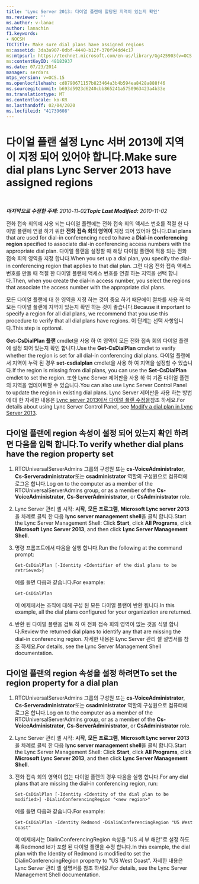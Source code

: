 ```yaml
---
title: 'Lync Server 2013: 다이얼 플랜에 할당된 지역이 있는지 확인'
ms.reviewer: ''
ms.author: v-lanac
author: lanachin
f1.keywords:
- NOCSH
TOCTitle: Make sure dial plans have assigned regions
ms:assetid: 3da3a907-0dbf-4440-b12f-370f94dd4c17
ms:mtpsurl: https://technet.microsoft.com/en-us/library/Gg425903(v=OCS.15)
ms:contentKeyID: 48183937
ms.date: 07/23/2014
manager: serdars
mtps_version: v=OCS.15
ms.openlocfilehash: cd8790671157b823464a3b4b594ea8428a888f46
ms.sourcegitcommit: b693d5923d6240cbb865241a5750963423a4b33e
ms.translationtype: MT
ms.contentlocale: ko-KR
ms.lasthandoff: 02/04/2020
ms.locfileid: "41739608"
---
```

<div data-xmlns="http://www.w3.org/1999/xhtml">

<div class="topic" data-xmlns="http://www.w3.org/1999/xhtml" data-msxsl="urn:schemas-microsoft-com:xslt" data-cs="http://msdn.microsoft.com/en-us/">

<div data-asp="http://msdn2.microsoft.com/asp">

# <a name="make-sure-dial-plans-lync-server-2013-have-assigned-regions"></a><span data-ttu-id="a69e3-102">다이얼 플랜 설정 Lync 서버 2013에 지역이 지정 되어 있어야 합니다.</span><span class="sxs-lookup"><span data-stu-id="a69e3-102">Make sure dial plans Lync Server 2013 have assigned regions</span></span>

</div>

<div id="mainSection">

<div id="mainBody">

<span> </span>

<span data-ttu-id="a69e3-103">_**마지막으로 수정한 주제:** 2010-11-02_</span><span class="sxs-lookup"><span data-stu-id="a69e3-103">_**Topic Last Modified:** 2010-11-02_</span></span>

<span data-ttu-id="a69e3-104">전화 접속 회의에 사용 되는 다이얼 플랜에는 전화 접속 회의 액세스 번호를 적절 한 다이얼 플랜에 연결 하기 위한 **전화 접속 회의 영역이** 지정 되어 있어야 합니다.</span><span class="sxs-lookup"><span data-stu-id="a69e3-104">Dial plans that are used for dial-in conferencing need to have a **Dial-in conferencing region** specified to associate dial-in conferencing access numbers with the appropriate dial plan.</span></span> <span data-ttu-id="a69e3-105">다이얼 플랜을 설정할 때 해당 다이얼 플랜에 적용 되는 전화 접속 회의 영역을 지정 합니다.</span><span class="sxs-lookup"><span data-stu-id="a69e3-105">When you set up a dial plan, you specify the dial-in conferencing region that applies to that dial plan.</span></span> <span data-ttu-id="a69e3-106">그런 다음 전화 접속 액세스 번호를 만들 때 적절 한 다이얼 플랜에 액세스 번호를 연결 하는 지역을 선택 합니다.</span><span class="sxs-lookup"><span data-stu-id="a69e3-106">Then, when you create the dial-in access number, you select the regions that associate the access number with the appropriate dial plans.</span></span>

<span data-ttu-id="a69e3-107">모든 다이얼 플랜에 대 한 영역을 지정 하는 것이 중요 하기 때문에이 절차를 사용 하 여 모든 다이얼 플랜에 지역이 있는지 확인 하는 것이 좋습니다.</span><span class="sxs-lookup"><span data-stu-id="a69e3-107">Because it important to specify a region for all dial plans, we recommend that you use this procedure to verify that all dial plans have regions.</span></span> <span data-ttu-id="a69e3-108">이 단계는 선택 사항입니다.</span><span class="sxs-lookup"><span data-stu-id="a69e3-108">This step is optional.</span></span>

<span data-ttu-id="a69e3-109">**Get-CsDialPlan 플랜** cmdlet을 사용 하 여 영역이 모든 전화 접속 회의 다이얼 플랜에 설정 되어 있는지 확인 합니다.</span><span class="sxs-lookup"><span data-stu-id="a69e3-109">Use the **Get-CsDialPlan** cmdlet to verify whether the region is set for all dial-in conferencing dial plans.</span></span> <span data-ttu-id="a69e3-110">다이얼 플랜에서 지역이 누락 된 경우 **set-csdialplan** cmdlet을 사용 하 여 지역을 설정할 수 있습니다.</span><span class="sxs-lookup"><span data-stu-id="a69e3-110">If the region is missing from dial plans, you can use the **Set-CsDialPlan** cmdlet to set the region.</span></span> <span data-ttu-id="a69e3-111">또한 Lync Server 제어판을 사용 하 여 기존 다이얼 플랜의 지역을 업데이트할 수 있습니다.</span><span class="sxs-lookup"><span data-stu-id="a69e3-111">You can also use Lync Server Control Panel to update the region in existing dial plans.</span></span> <span data-ttu-id="a69e3-112">Lync Server 제어판을 사용 하는 방법에 대 한 자세한 내용은 [Lync server 2013에서 다이얼 플랜 수정을](lync-server-2013-modify-a-dial-plan.md)참조 하세요.</span><span class="sxs-lookup"><span data-stu-id="a69e3-112">For details about using Lync Server Control Panel, see [Modify a dial plan in Lync Server 2013](lync-server-2013-modify-a-dial-plan.md).</span></span>

<div>

## <a name="to-verify-whether-dial-plans-have-the-region-property-set"></a><span data-ttu-id="a69e3-113">다이얼 플랜에 region 속성이 설정 되어 있는지 확인 하려면 다음을 입력 합니다.</span><span class="sxs-lookup"><span data-stu-id="a69e3-113">To verify whether dial plans have the region property set</span></span>

1.  <span data-ttu-id="a69e3-114">RTCUniversalServerAdmins 그룹의 구성원 또는 **cs-VoiceAdministrator**, **Cs-Serveradministrator**또는 **csadministrator** 역할의 구성원으로 컴퓨터에 로그온 합니다.</span><span class="sxs-lookup"><span data-stu-id="a69e3-114">Log on to the computer as a member of the RTCUniversalServerAdmins group, or as a member of the **Cs-VoiceAdministrator**, **Cs-ServerAdministrator**, or **CsAdministrator** role.</span></span>

2.  <span data-ttu-id="a69e3-115">Lync Server 관리 셸 시작: **시작**, **모든 프로그램**, **Microsoft Lync server 2013**을 차례로 클릭 한 다음 **lync server management shell**을 클릭 합니다.</span><span class="sxs-lookup"><span data-stu-id="a69e3-115">Start the Lync Server Management Shell: Click **Start**, click **All Programs**, click **Microsoft Lync Server 2013**, and then click **Lync Server Management Shell**.</span></span>

3.  <span data-ttu-id="a69e3-116">명령 프롬프트에서 다음을 실행 합니다.</span><span class="sxs-lookup"><span data-stu-id="a69e3-116">Run the following at the command prompt:</span></span>
    
        Get-CsDialPlan [-Identity <Identifier of the dial plans to be retrieved>]
    
    <span data-ttu-id="a69e3-117">예를 들면 다음과 같습니다.</span><span class="sxs-lookup"><span data-stu-id="a69e3-117">For example:</span></span>
    
        Get-CsDialPlan
    
    <span data-ttu-id="a69e3-118">이 예제에서는 조직에 대해 구성 된 모든 다이얼 플랜이 반환 됩니다.</span><span class="sxs-lookup"><span data-stu-id="a69e3-118">In this example, all the dial plans configured for your organization are returned.</span></span>

4.  <span data-ttu-id="a69e3-119">반환 된 다이얼 플랜을 검토 하 여 전화 접속 회의 영역이 없는 것을 식별 합니다.</span><span class="sxs-lookup"><span data-stu-id="a69e3-119">Review the returned dial plans to identify any that are missing the dial-in conferencing region.</span></span> <span data-ttu-id="a69e3-120">자세한 내용은 Lync Server 관리 셸 설명서를 참조 하세요.</span><span class="sxs-lookup"><span data-stu-id="a69e3-120">For details, see the Lync Server Management Shell documentation.</span></span>

</div>

<div>

## <a name="to-set-the-region-property-for-a-dial-plan"></a><span data-ttu-id="a69e3-121">다이얼 플랜의 region 속성을 설정 하려면</span><span class="sxs-lookup"><span data-stu-id="a69e3-121">To set the region property for a dial plan</span></span>

1.  <span data-ttu-id="a69e3-122">RTCUniversalServerAdmins 그룹의 구성원 또는 **cs-VoiceAdministrator**, **Cs-Serveradministrator**또는 **csadministrator** 역할의 구성원으로 컴퓨터에 로그온 합니다.</span><span class="sxs-lookup"><span data-stu-id="a69e3-122">Log on to the computer as a member of the RTCUniversalServerAdmins group, or as a member of the **Cs-VoiceAdministrator**, **Cs-ServerAdministrator**, or **CsAdministrator** role.</span></span>

2.  <span data-ttu-id="a69e3-123">Lync Server 관리 셸 시작: **시작**, **모든 프로그램**, **Microsoft Lync server 2013**을 차례로 클릭 한 다음 **lync server management shell**을 클릭 합니다.</span><span class="sxs-lookup"><span data-stu-id="a69e3-123">Start the Lync Server Management Shell: Click **Start**, click **All Programs**, click **Microsoft Lync Server 2013**, and then click **Lync Server Management Shell**.</span></span>

3.  <span data-ttu-id="a69e3-124">전화 접속 회의 영역이 없는 다이얼 플랜의 경우 다음을 실행 합니다.</span><span class="sxs-lookup"><span data-stu-id="a69e3-124">For any dial plans that are missing the dial-in conferencing region, run:</span></span>
    
        Set-CsDialPlan [-Identity <Identity of the dial plan to be modified>] -DialinConferencingRegion "<new region>"
    
    <span data-ttu-id="a69e3-125">예를 들면 다음과 같습니다.</span><span class="sxs-lookup"><span data-stu-id="a69e3-125">For example:</span></span>
    
        Set-CsDialPlan -Identity Redmond -DialinConferencingRegion "US West Coast"
    
    <span data-ttu-id="a69e3-126">이 예제에서는 DialinConferencingRegion 속성을 "US 서 부 해안"로 설정 하도록 Redmond Id가 포함 된 다이얼 플랜을 수정 합니다.</span><span class="sxs-lookup"><span data-stu-id="a69e3-126">In this example, the dial plan with the Identity of Redmond is modified to set the DialinConferencingRegion property to "US West Coast".</span></span> <span data-ttu-id="a69e3-127">자세한 내용은 Lync Server 관리 셸 설명서를 참조 하세요.</span><span class="sxs-lookup"><span data-stu-id="a69e3-127">For details, see the Lync Server Management Shell documentation.</span></span>

</div>

</div>

<span> </span>

</div>

</div>

</div>

